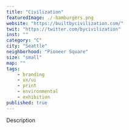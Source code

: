 ```yaml
---
title: "Civilization"
featuredImage: ./-hamburgers.png
website: "https://builtbycivilization.com/"
twit: "https://twitter.com/bycivilization"
inst: ""
category: "C"
city: "Seattle"
neighborhood: "Pioneer Square"
size: "small"
map: ""
tags:
    - branding
    - ux/ui
    - print
    - environmental
    - exhibition
published: true
---
```


Description
